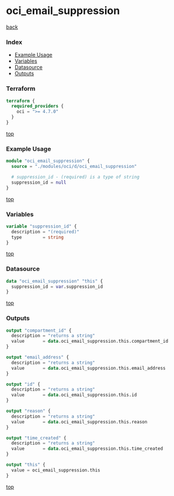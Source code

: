 # oci_email_suppression

[back](../oci.md)

### Index

- [Example Usage](#example-usage)
- [Variables](#variables)
- [Datasource](#datasource)
- [Outputs](#outputs)

### Terraform

```terraform
terraform {
  required_providers {
    oci = ">= 4.7.0"
  }
}
```

[top](#index)

### Example Usage

```terraform
module "oci_email_suppression" {
  source = "./modules/oci/d/oci_email_suppression"

  # suppression_id - (required) is a type of string
  suppression_id = null
}
```

[top](#index)

### Variables

```terraform
variable "suppression_id" {
  description = "(required)"
  type        = string
}
```

[top](#index)

### Datasource

```terraform
data "oci_email_suppression" "this" {
  suppression_id = var.suppression_id
}
```

[top](#index)

### Outputs

```terraform
output "compartment_id" {
  description = "returns a string"
  value       = data.oci_email_suppression.this.compartment_id
}

output "email_address" {
  description = "returns a string"
  value       = data.oci_email_suppression.this.email_address
}

output "id" {
  description = "returns a string"
  value       = data.oci_email_suppression.this.id
}

output "reason" {
  description = "returns a string"
  value       = data.oci_email_suppression.this.reason
}

output "time_created" {
  description = "returns a string"
  value       = data.oci_email_suppression.this.time_created
}

output "this" {
  value = oci_email_suppression.this
}
```

[top](#index)